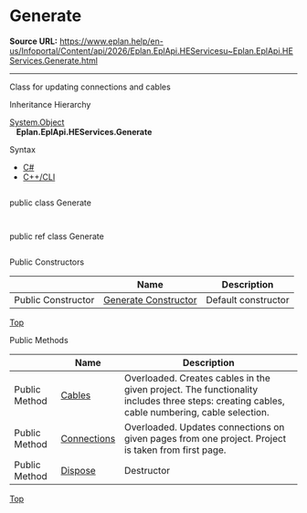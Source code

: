# Generate

**Source URL:** https://www.eplan.help/en-us/Infoportal/Content/api/2026/Eplan.EplApi.HEServicesu~Eplan.EplApi.HEServices.Generate.html

---

Class for updating connections and cables

Inheritance Hierarchy

[System.Object](#)  
   **Eplan.EplApi.HEServices.Generate**

Syntax

- [C#](#i-syntax-CS)
- [C++/CLI](#i-syntax-CPP2005)

```
```
public class Generate
```
```

```
```
public ref class Generate
```
```



Public Constructors

|  | Name | Description |
| --- | --- | --- |
| Public Constructor | [Generate Constructor](Eplan.EplApi.HEServicesu~Eplan.EplApi.HEServices.Generate~_ctor.html) | Default constructor |

[Top](#top)




Public Methods

|  | Name | Description |
| --- | --- | --- |
| Public Method | [Cables](Eplan.EplApi.HEServicesu~Eplan.EplApi.HEServices.Generate~Cables.html) | Overloaded. Creates cables in the given project. The functionality includes three steps: creating cables, cable numbering, cable selection. |
| Public Method | [Connections](Eplan.EplApi.HEServicesu~Eplan.EplApi.HEServices.Generate~Connections.html) | Overloaded. Updates connections on given pages from one project. Project is taken from first page. |
| Public Method | [Dispose](Eplan.EplApi.HEServicesu~Eplan.EplApi.HEServices.Generate~Dispose().html) | Destructor |

[Top](#top)
